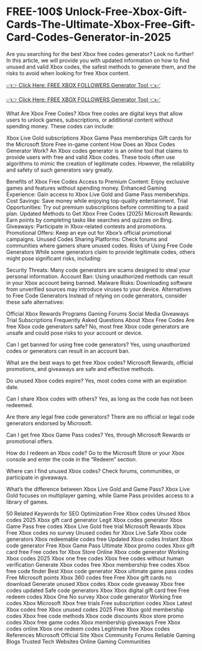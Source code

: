 # FREE-100$ Unlock-Free-Xbox-Gift-Cards-The-Ultimate-Xbox-Free-Gift-Card-Codes-Generator-in-2025
Are you searching for the best Xbox free codes generator? Look no further! In this article, we will provide you with updated information on how to find unused and valid Xbox codes, the safest methods to generate them, and the risks to avoid when looking for free Xbox content.

[✅👉 Click Here: FREE XBOX FOLLOWERS Generator Tool 👈✅](https://www.aeroned.com/getmedia/99a7fc84-0d1d-4b1c-b80f-7077afdf1dde/allgiftra.html.aspx)

[✅👉 Click Here: FREE XBOX FOLLOWERS Generator Tool 👈✅](https://www.aeroned.com/getmedia/99a7fc84-0d1d-4b1c-b80f-7077afdf1dde/allgiftra.html.aspx)

What Are Xbox Free Codes?
Xbox free codes are digital keys that allow users to unlock games, subscriptions, or additional content without spending money. These codes can include:

Xbox Live Gold subscriptions
Xbox Game Pass memberships
Gift cards for the Microsoft Store
Free in-game content
How Does an Xbox Codes Generator Work?
An Xbox codes generator is an online tool that claims to provide users with free and valid Xbox codes. These tools often use algorithms to mimic the creation of legitimate codes. However, the reliability and safety of such generators vary greatly.

Benefits of Xbox Free Codes
Access to Premium Content: Enjoy exclusive games and features without spending money.
Enhanced Gaming Experience: Gain access to Xbox Live Gold and Game Pass memberships.
Cost Savings: Save money while enjoying top-quality entertainment.
Trial Opportunities: Try out premium subscriptions before committing to a paid plan.
Updated Methods to Get Xbox Free Codes (2025)
Microsoft Rewards: Earn points by completing tasks like searches and quizzes on Bing.
Giveaways: Participate in Xbox-related contests and promotions.
Promotional Offers: Keep an eye out for Xbox’s official promotional campaigns.
Unused Codes Sharing Platforms: Check forums and communities where gamers share unused codes.
Risks of Using Free Code Generators
While some generators claim to provide legitimate codes, others might pose significant risks, including:

Security Threats: Many code generators are scams designed to steal your personal information.
Account Ban: Using unauthorized methods can result in your Xbox account being banned.
Malware Risks: Downloading software from unverified sources may introduce viruses to your device.
Alternatives to Free Code Generators
Instead of relying on code generators, consider these safe alternatives:

Official Xbox Rewards Programs
Gaming Forums
Social Media Giveaways
Trial Subscriptions
Frequently Asked Questions About Xbox Free Codes
Are free Xbox code generators safe? No, most free Xbox code generators are unsafe and could pose risks to your account or device.

Can I get banned for using free code generators? Yes, using unauthorized codes or generators can result in an account ban.

What are the best ways to get free Xbox codes? Microsoft Rewards, official promotions, and giveaways are safe and effective methods.

Do unused Xbox codes expire? Yes, most codes come with an expiration date.

Can I share Xbox codes with others? Yes, as long as the code has not been redeemed.

Are there any legal free code generators? There are no official or legal code generators endorsed by Microsoft.

Can I get free Xbox Game Pass codes? Yes, through Microsoft Rewards or promotional offers.

How do I redeem an Xbox code? Go to the Microsoft Store or your Xbox console and enter the code in the “Redeem” section.

Where can I find unused Xbox codes? Check forums, communities, or participate in giveaways.

What’s the difference between Xbox Live Gold and Game Pass? Xbox Live Gold focuses on multiplayer gaming, while Game Pass provides access to a library of games.

50 Related Keywords for SEO Optimization
Free Xbox codes
Unused Xbox codes 2025
Xbox gift card generator
Legit Xbox codes generator
Xbox Game Pass free codes
Xbox Live Gold free trial
Microsoft Rewards Xbox
Free Xbox codes no survey
Unused codes for Xbox Live
Safe Xbox code generators
Xbox redeemable codes free
Updated Xbox codes
Instant Xbox code generator
Free Xbox Game Pass Ultimate
Xbox promo codes
Xbox gift card free
Free codes for Xbox Store
Online Xbox code generator
Working Xbox codes 2025
Xbox one free codes
Xbox free codes without human verification
Generate Xbox codes free
Xbox membership free codes
Xbox free code finder
Best Xbox code generator
Xbox ultimate game pass codes
Free Microsoft points
Xbox 360 codes free
Free Xbox gift cards no download
Generate unused Xbox codes
Xbox code giveaway
Xbox free codes updated
Safe code generators Xbox
Xbox digital gift card free
Free redeem codes Xbox One
No survey Xbox code generator
Working free codes Xbox
Microsoft Xbox free trials
Free subscription codes Xbox
Latest Xbox codes free
Xbox unused codes 2025
Free Xbox gold membership codes
Xbox free code methods
Xbox code discounts
Xbox store promo codes
Xbox free game codes
Xbox membership giveaways
Free Xbox codes online
Xbox one redeem codes
Legitimate free Xbox codes
References
Microsoft Official Site
Xbox Community Forums
Reliable Gaming Blogs
Trusted Tech Websites
Online Gaming Communities

